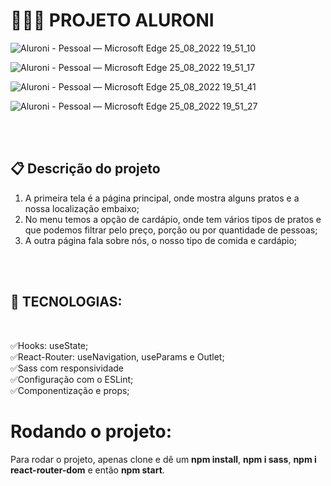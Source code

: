 # 👨🏽‍💻 PROJETO ALURONI

![Aluroni - Pessoal — Microsoft​ Edge 25_08_2022 19_51_10](https://user-images.githubusercontent.com/101364762/186802202-928d5bb6-ab0e-41cd-8fbe-5592eaf70ae2.png)

![Aluroni - Pessoal — Microsoft​ Edge 25_08_2022 19_51_17](https://user-images.githubusercontent.com/101364762/186802221-2205d0ef-9bf6-4ceb-9a06-0ffff89cd544.png)

![Aluroni - Pessoal — Microsoft​ Edge 25_08_2022 19_51_41](https://user-images.githubusercontent.com/101364762/186802233-32402505-45aa-4213-a99a-39fd794502e0.png)

![Aluroni - Pessoal — Microsoft​ Edge 25_08_2022 19_51_27](https://user-images.githubusercontent.com/101364762/186802239-a4c43b1c-0444-4c2d-a840-146a35d09c62.png)

<br><br>

## 📋 Descrição do projeto
<ol>
    <li> A primeira tela é a página principal, onde mostra alguns pratos e a nossa localização embaixo;
    </li>
    <li> No menu temos a opção de cardápio, onde tem vários tipos de pratos e que podemos filtrar pelo preço, porção ou por quantidade de pessoas;
    </li>
    <li> A outra página fala sobre nós, o nosso tipo de comida e cardápio;
    </li>
</ol>
<br> <br>

## 🌌 TECNOLOGIAS:

<br>

✅Hooks: useState;<br>
✅React-Router: useNavigation, useParams e Outlet;<br>
✅Sass com responsividade<br>
✅Configuração com o ESLint;<br>
✅Componentização e props;<br>

# Rodando o projeto:
Para rodar o projeto, apenas clone e dê um <b>npm install</b>, <b>npm i sass</b>, <b>npm i react-router-dom</b> e então <b>npm start</b>.
<br/>
